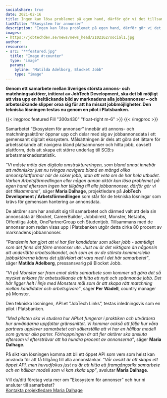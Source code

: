 ```yaml
---
socialshare: true
date: 2021-02-16
title: Ingen kan lösa problemet på egen hand, därför gör vi det tillsammans
linkTitle: "Ekosystem för annonser"
description: "Ingen kan lösa problemet på egen hand, därför gör vi det tillsammans"
images:
- https://jobtechdev.se/news/news_head/2102162/social1.jpg
author: 
resources:
- src: "**featured.jpg"
  title: "Image #:counter"
  type: "image"
  params:
    byline: "Matilda Adelborg, Blocket Jobb"  
    type: "image"  
---
```

**Genom ett samarbete mellan Sveriges största annons- och matchningsaktörer, initierat av JobTech Development, ska det bli möjligt att visa upp en heltäckande bild av marknadens alla jobbannonser – och arbetssökande slipper oroa sig för att ha missat jobbmöjligheter. Den tekniska lösningen testas nu genom en pilot i Platsbanken.**

{{< imgproc featured Fill "300x430" "float-right m-6" >}}
{{< /imgproc >}}

Samarbetet ”Ekosystem för annonser” innebär att annons- och matchningsaktörer öppnar upp och delar med sig av jobbannonsdata i ett gemensamt digitalt ekosystem. Målsättningen är dels att göra det lättare för arbetssökande att navigera bland platsannonser och hitta jobb, oavsett plattform, dels att skapa ett större underlag till SCB:s arbetsmarknadsstatistik.  

*”Vi måste möta den digitala omstruktureringen, som bland annat innebär att människor just nu tvingas navigera bland en mängd olika annonsplattformar när de söker jobb, utan att veta om de har hela utbudet. Varken Arbetsförmedlingen eller någon annan aktör kan lösa problemet på egen hand eftersom ingen har tillgång till alla jobbannonser, därför gör vi det tillsammans”*, säger **Maria Dalhage**, projektledare på **JobTech Development / Arbetsförmedlingen** som står för de tekniska lösningar som krävs för gemensam hantering av annonsdata.  

De aktörer som har anslutit sig till samarbetet och därmed valt att dela sin annonsdata är Blocket, CareerBuilder, Jobbdirekt, Monster, NetJobs, Offentliga Jobb, OnePartnerGroup och Studentjob. Tillsammans med de annonser som redan visas upp i Platsbanken utgör detta cirka 80 procent av marknadens jobbannonser.  

*”Pandemin har gjort att vi har fler kandidater som söker jobb - samtidigt som det finns det färre annonser ute. Just nu är det viktigare än någonsin att underlätta arbetssökandet, och som en av de största kommersiella jobbaktörerna känns det självklart att vara med i det här samarbetet”*, säger **Matilda Adelborg**, pressansvarig på Blocket Jobb. 

*”Vi på Monster ser fram emot detta samarbete som kommer att göra det så mycket enklare för arbetssökande att hitta ett nytt och spännande jobb. Det här ligger helt i linje med Monsters mål som är att skapa rätt matchning mellan kandidater och arbetsgivare”*, säger **Per Wadell**, country manager på Monster.

Den tekniska lösningen, API:et ”JobTech Links”, testas inledningsvis som en pilot i Platsbanken.

*”Med piloten ska vi studera hur API:et fungerar i praktiken och utvärdera hur användarna uppfattar gränssnittet. Vi kommer också att följa hur våra partners upplever samarbetet och säkerställa att vi har en hållbar modell som gynnar alla parter. Förhoppningen är att fler aktörer ska ansluta eftersom vi eftersträvar att ha hundra procent av annonserna”*, säger **Maria Dalhage**.  

På sikt kan lösningen komma att bli ett öppet API som vem som helst kan använda för att få tillgång till alla annonslänkar. 
*”Vår avsikt är att skapa ett öppet API, men huvudfokus just nu är att hitta ett framgångsrikt samarbete och en hållbar modell som vi kan skala upp”*, avslutar **Maria Dalhage**.  

Vill du/ditt företag veta mer om ”Ekosystem för annonser” och hur ni ansluter till samarbetet?  
[Kontakta projektledare Maria Dalhage](mailto:maria.dalhage@arbetsformedlingen.se) 








